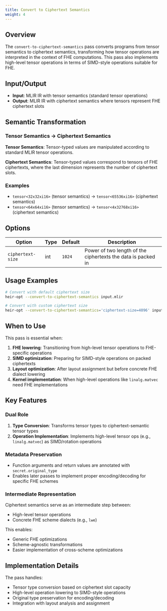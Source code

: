 ```yaml
---
title: Convert to Ciphertext Semantics
weight: 4
---
```


## Overview

The `convert-to-ciphertext-semantics` pass converts programs from tensor
semantics to ciphertext semantics, transforming how tensor operations are
interpreted in the context of FHE computations. This pass also implements
high-level tensor operations in terms of SIMD-style operations suitable for FHE.

## Input/Output

- **Input**: MLIR IR with tensor semantics (standard tensor operations)
- **Output**: MLIR IR with ciphertext semantics where tensors represent FHE
  ciphertext slots

## Semantic Transformation

### Tensor Semantics → Ciphertext Semantics

**Tensor Semantics**: Tensor-typed values are manipulated according to standard
MLIR tensor operations.

**Ciphertext Semantics**: Tensor-typed values correspond to tensors of FHE
ciphertexts, where the last dimension represents the number of ciphertext slots.

### Examples

- `tensor<32x32xi16>` (tensor semantics) → `tensor<65536xi16>` (ciphertext
  semantics)
- `tensor<64x64xi16>` (tensor semantics) → `tensor<4x32768xi16>` (ciphertext
  semantics)

## Options

| Option            | Type | Default | Description                                                  |
| ----------------- | ---- | ------- | ------------------------------------------------------------ |
| `ciphertext-size` | int  | `1024`  | Power of two length of the ciphertexts the data is packed in |

## Usage Examples

```bash
# Convert with default ciphertext size
heir-opt --convert-to-ciphertext-semantics input.mlir

# Convert with custom ciphertext size
heir-opt --convert-to-ciphertext-semantics='ciphertext-size=4096' input.mlir
```

## When to Use

This pass is essential when:

1. **FHE lowering**: Transitioning from high-level tensor operations to
   FHE-specific operations
1. **SIMD optimization**: Preparing for SIMD-style operations on packed
   ciphertexts
1. **Layout optimization**: After layout assignment but before concrete FHE
   dialect lowering
1. **Kernel implementation**: When high-level operations like `linalg.matvec`
   need FHE implementations

## Key Features

### Dual Role

1. **Type Conversion**: Transforms tensor types to ciphertext-semantic tensor
   types
1. **Operation Implementation**: Implements high-level tensor ops (e.g.,
   `linalg.matvec`) as SIMD/rotation operations

### Metadata Preservation

- Function arguments and return values are annotated with `secret.original_type`
- Enables later passes to implement proper encoding/decoding for specific FHE
  schemes

### Intermediate Representation

Ciphertext semantics serve as an intermediate step between:

- High-level tensor operations
- Concrete FHE scheme dialects (e.g., `lwe`)

This enables:

- Generic FHE optimizations
- Scheme-agnostic transformations
- Easier implementation of cross-scheme optimizations

## Implementation Details

The pass handles:

- Tensor type conversion based on ciphertext slot capacity
- High-level operation lowering to SIMD-style operations
- Original type preservation for encoding/decoding
- Integration with layout analysis and assignment
